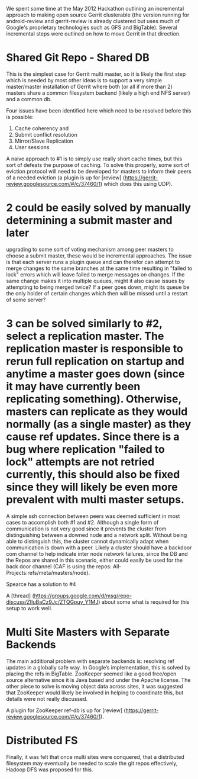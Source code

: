 We spent some time at the May 2012 Hackathon outlining an incremental approach
to making open source Gerrit clusterable (the version running for android-review
and gerrit-review is already clustered but uses much of Google's proprietary
technologies such as GFS and BigTable). Several incremental steps were outlined
on how to move Gerrit in that direction.

# Shared Git Repo - Shared DB

This is the simplest case for Gerrit multi master, so it is likely the first
step which is needed by most other ideas is to support a very simple
master/master installation of Gerrit where both (or all if more than 2) masters
share a common filesystem backend (likely a high end NFS server) and a common
db.

Four issues have been identified here which need to be resolved before this is
possible:

1.  Cache coherency and
1.  Submit conflict resolution
1.  Mirror/Slave Replication
1.  User sessions

A naive approach to #1 is to simply use really short cache times, but this sort
of defeats the purpose of caching. To solve this properly, some sort of eviction
protocol will need to be developed for masters to inform their peers of a needed
eviction (a plugin is up for [review]
(https://gerrit-review.googlesource.com/#/c/37460/1) which does this using UDP).

# 2 could be easily solved by manually determining a submit master and later

upgrading to some sort of voting mechanism among peer masters to choose a submit
master, these would be incremental approaches. The issue is that each server
runs a plugin queue and can therefor can attempt to merge changes to the same
branches at the same time resulting in "failed to lock" errors which will leave
failed to merge messages on changes. If the same change makes it into multiple
queues, might it also cause issues by attempting to being merged twice? If a
peer goes down, might its queue be the only holder of certain changes which then
will be missed until a restart of some server?

# 3 can be solved similarly to #2, select a replication master. The replication master is responsible to rerun full replication on startup and anytime a master goes down (since it may have currently been replicating something). Otherwise, masters can replicate as they would normally (as a single master) as they cause ref updates. Since there is a bug where replication "failed to lock" attempts are not retried currently, this should also be fixed since they will likely be even more prevalent with multi master setups.

A simple ssh connection between peers was deemed sufficient in most cases to
accomplish both #1 and #2. Although a single form of communication is not very
good since it prevents the cluster from distinguishing between a downed node and
a network split. Without being able to distinguish this, the cluster cannot
dynamically adapt when communication is down with a peer. Likely a cluster
should have a backdoor com channel to help indicate inter node network failures,
since the DB and the Repos are shared in this scenario, either could easily be
used for the back door channel (CAF is using the repos:
All-Projects:refs/meta/masters/node).

Spearce has a solution to #4

A [thread]
(https://groups.google.com/d/msg/repo-discuss/ZIIuBaCz9Jc/ZTQGpuy_Y1MJ) about
some what is required for this setup to work well.

# Multi Site Masters with Separate Backends

The main additional problem with separate backends is: resolving ref updates in
a globally safe way. In Google’s implementation, this is solved by placing the
refs in BigTable. ZooKeeper seemed like a good free/open source alternative
since it is Java based and under the Apache license. The other piece to solve is
moving object data across sites, it was suggested that ZooKeeper would likely be
involved in helping to coordinate this, but details were not really discussed.

A plugin for ZooKeeper ref-db is up for [review]
(https://gerrit-review.googlesource.com/#/c/37460/1).

# Distributed FS

Finally, it was felt that once multi sites were conquered, that a distributed
filesystem may eventually be needed to scale the git repos effectively, Hadoop
DFS was proposed for this.
